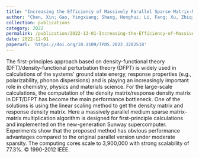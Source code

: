 ```yaml
---
title: "Increasing the Efficiency of Massively Parallel Sparse Matrix-Matrix Multiplication in First-Principles Calculation on the New-Generation Sunway Supercomputer"
author: "Chen, Xin; Gao, Yingxiang; Shang, Honghui; Li, Fang; Xu, Zhiqian; Liu, Xin; Chen, Dexun"
collection: publications
category: 2022
permalink: /publication/2022-12-01-Increasing-the-Efficiency-of-Massively-Parallel-Sparse-Matrix-Matrix-Multiplication-in-First-Principles-Calculation-on-the-New-Generation-Sunway-Supercomputer
date: 2022-12-01
paperurl: 'https://doi.org/10.1109/TPDS.2022.3202518'
---
```


The first-principles approach based on density-functional theory (DFT)/density-functional perturbation theory (DFPT) is widely used in calculations of the systems' ground state energy, response properties (e.g., polarizability, phonon dispersions) and is playing an increasingly important role in chemistry, physics and materials science. For the large-scale calculations, the computation of the density matrix/response density matrix in DFT/DFPT has become the main performance bottleneck. One of the solutions is using the linear scaling method to get the density matrix and response density matrix. Here a massively parallel medium sparse matrix-matrix multiplication algorithm is designed for first-principle calculations and implemented on the new-generation Sunway supercomputer. Experiments show that the proposed method has obvious performance advantages compared to the original parallel version under moderate sparsity. The computing cores scale to 3,900,000 with strong scalability of 77.3%. © 1990-2012 IEEE.
